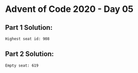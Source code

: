 # Advent of Code 2020 - Day 05

## Part 1 Solution:
```
Highest seat id: 908
```

## Part 2 Solution:
```
Empty seat: 619
```
